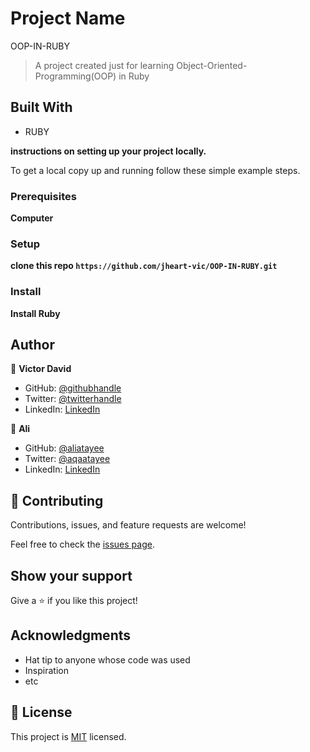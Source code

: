 # Project Name
OOP-IN-RUBY
> A project created just for learning Object-Oriented-Programming(OOP) in Ruby

## Built With

- RUBY


**instructions on setting up your project locally.**


To get a local copy up and running follow these simple example steps.

### Prerequisites
**Computer**
### Setup
**clone this repo `https://github.com/jheart-vic/OOP-IN-RUBY.git`**
### Install

**Install Ruby**

## Author

👤 **Victor David**

- GitHub: [@githubhandle](https://github.com/jheart-vic)
- Twitter: [@twitterhandle](https://twitter.com/Victorjheart)
- LinkedIn: [LinkedIn](https://www.linkedin.com/in/victor-chiemerie-302a97230/)

👤 **Ali**

- GitHub: [@aliatayee](https://github.com/aliatayee)
- Twitter: [@aqaatayee](https://twitter.com/aqaatayee)
- LinkedIn: [LinkedIn](https://www.linkedin.com/in/aliatayee/)



## 🤝 Contributing

Contributions, issues, and feature requests are welcome!

Feel free to check the [issues page](https://github.com/jheart-vic/OOP-IN-RUBY/issues).

## Show your support

Give a ⭐️ if you like this project!

## Acknowledgments

- Hat tip to anyone whose code was used
- Inspiration
- etc

## 📝 License

This project is [MIT](./LICENSE) licensed.

